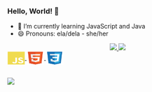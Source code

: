 ### Hello, World! 👋
- 🌱 I’m currently learning JavaScript and Java
- 😄 Pronouns: ela/dela - she/her


<div align="center">
  <a href="https://github.com/Cerian-ui">
  <img height="180em" src="https://github-readme-stats.vercel.app/api?username=cerian-ui&show_icons=true&theme=dracula&include_all_commits=true&count_private=true"/>
  <img height="180em" src="https://github-readme-stats.vercel.app/api/top-langs/?username=cerian-ui&layout=compact&langs_count=7&theme=dracula"/>
</div>

<div>
  <img align="center" alt="Rafa-Js" height="30" width="40" src="https://raw.githubusercontent.com/devicons/devicon/master/icons/javascript/javascript-plain.svg">
  <img align="center" alt="Rafa-HTML" height="30" width="40" src="https://raw.githubusercontent.com/devicons/devicon/master/icons/html5/html5-original.svg">
  <img align="center" alt="Rafa-CSS" height="30" width="40" src="https://raw.githubusercontent.com/devicons/devicon/master/icons/css3/css3-original.svg">   
</div>
  
  ##
  
  
<div>
 	<a href="https://www.linkedin.com/in/b%C3%A1rbara-augusta-6401a5a7/" target="_blank"><img src="https://img.shields.io/badge/LinkedIn-0077B5?style=for-the-badge&logo=linkedin&logoColor=white"></a>    
